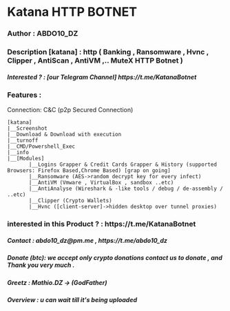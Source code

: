 # Katana HTTP BOTNET
<h3> Author : ABDO10_DZ </h3>
<h3> Description [katana] : http ( Banking , Ransomware , Hvnc , Clipper , AntiScan , AntiVM ,.. MuteX HTTP Botnet )</h3>
<h5> Interested ? : [our Telegram Channel] https://t.me/KatanaBotnet </h5>
<h3> Features :</h3> 

Connection:	C&C (p2p Secured Connection)

    [katana]
	|__Screenshot
	|__Download & Download with execution
	|__turnoff
	|__CMD/Powershell_Exec
	|__info
	|__[Modules]
	       |__Logins Grapper & Credit Cards Grapper & History (supported Browsers: Firefox Based,Chrome Based) [grap on going]
	       |__Ransomware (AES->random decrypt key for every infect)
	       |__AntiVM (Vmware , VirtualBox , sandbox ..etc)
	       |__AntiAnalyse (Wireshark & -like tools / debug / de-assembly / ..etc)
	       |__Clipper (Crypto Wallets)
	       |__Hvnc ([client-server]->hidden desktop over tunnel proxies)

<h3> interested in this Product ? :  https://t.me/KatanaBotnet </h3>
<h5> Contact : abdo10_dz@pm.me , https://t.me/abdo10_dz </h5>
<h5> Donate (btc): we accept only crypto donations contact us to donate , and Thank you very much .</h5> 
<h5> Greetz : Mathio.DZ -> (GodFather)</h3> 

<h5>Overview : u can wait till it's being uploaded</h5>


